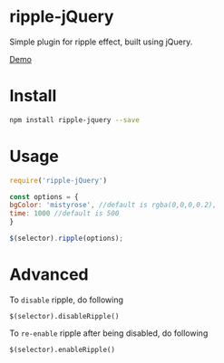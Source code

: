 # ripple-jQuery

Simple plugin for ripple effect, built using jQuery.

[Demo](https://plnkr.co/edit/SIR7m29lWHwOW6S564eX?p=preview)

# Install
```bash
npm install ripple-jquery --save
```

# Usage

```js
require('ripple-jQuery')

const options = {
bgColor: 'mistyrose', //default is rgba(0,0,0,0.2),
time: 1000 //default is 500
}

$(selector).ripple(options);
```

# Advanced

To `disable` ripple, do following

`$(selector).disableRipple()`

To `re-enable` ripple after being disabled, do following

`$(selector).enableRipple()`
